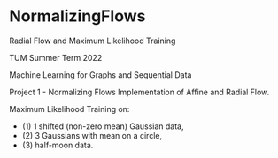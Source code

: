 # NormalizingFlows
Radial Flow and Maximum Likelihood Training

TUM Summer Term 2022

Machine Learning for Graphs and Sequential Data

Project 1 - Normalizing Flows Implementation of Affine and Radial Flow.

Maximum Likelihood Training on:
  - (1) 1 shifted (non-zero mean) Gaussian data, 
  - (2) 3 Gaussians with mean on a circle, 
  - (3) half-moon data.
